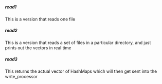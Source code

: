 
##### read1
This is a version that reads one file

##### read2
This is a version that reads a set of files in a particular directory,
and just prints out the vectors in real time

##### read3
This returns the actual vector of HashMaps which will then get sent
into the write_processor
